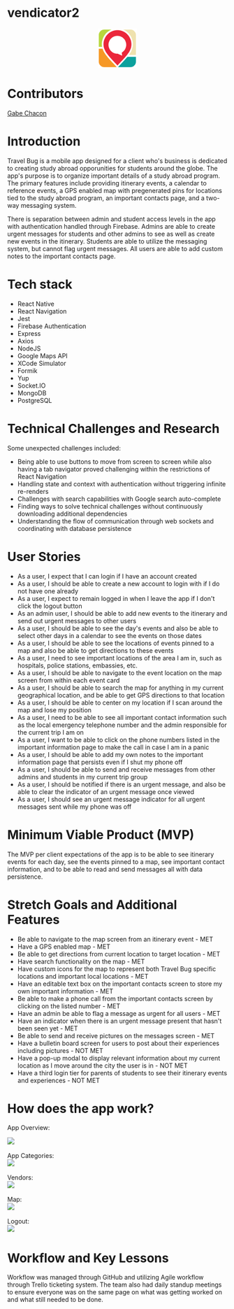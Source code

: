 # vendicator2

<p align="center">
  <a href="https://github.com/Safe-Sojourns/travel-bug">
    <img src="./vendicator/app/assets/myLogo.png" alt="Logo" width="90" height="90">
  </a>
</p>

# Contributors

[Gabe Chacon](https://github.com/gabinochacon8 "Gabe Chacon")

# Introduction

Travel Bug is a mobile app designed for a client who's business is dedicated to creating study abroad opporunities for students around the globe. The app's purpose is to organize important details of a study abroad program. The primary features include providing itinerary events, a calendar to reference events, a GPS enabled map with pregenerated pins for locations tied to the study abroad program, an important contacts page, and a two-way messaging system.

There is separation between admin and student access levels in the app with authentication handled through Firebase. Admins are able to create urgent messages for students and other admins to see as well as create new events in the itinerary. Students are able to utilize the messaging system, but cannot flag urgent messages. All users are able to add custom notes to the important contacts page.

# Tech stack

<ul>
<li>React Native</li>
<li>React Navigation</li>
<li>Jest</li>
<li>Firebase Authentication</li>
<li>Express</li>
<li>Axios</li>
<li>NodeJS</li>
<li>Google Maps API</li>
<li>XCode Simulator</li>
<li>Formik</li>
<li>Yup</li>
<li>Socket.IO</li>
<li>MongoDB</li>
<li>PostgreSQL</li>
</ul>

# Technical Challenges and Research

Some unexpected challenges included:

<ul>
<li>Being able to use buttons to move from screen to screen while also having a tab navigator proved challenging within the restrictions of React Navigation</li>
<li>Handling state and context with authentication without triggering infinite re-renders</li>
<li>Challenges with search capabilities with Google search auto-complete</li>
<li>Finding ways to solve technical challenges without continuously downloading additional dependencies</li>
<li>Understanding the flow of communication through web sockets and coordinating with database persistence</li>
</ul>

# User Stories

<ul>
<li>As a user, I expect that I can login if I have an account created</li>
<li>As a user, I should be able to create a new account to login with if I do not have one already</li>
<li>As a user, I expect to remain logged in when I leave the app if I don't click the logout button</li>
<li>As an admin user, I should be able to add new events to the itinerary and send out urgent messages to other users</li>
<li>As a user, I should be able to see the day's events and also be able to select other days in a calendar to see the events on those dates</li>
<li>As a user, I should be able to see the locations of events pinned to a map and also be able to get directions to these events</li>
<li>As a user, I need to see important locations of the area I am in, such as hospitals, police stations, embassies, etc.</li>
<li>As a user, I should be able to navigate to the event location on the map screen from within each event card</li>
<li>As a user, I should be able to search the map for anything in my current geographical location, and be able to get GPS directions to that location</li>
<li>As a user, I should be able to center on my location if I scan around the map and lose my position</li>
<li>As a user, I need to be able to see all important contact information such as the local emergency telephone number and the admin responsible for the current trip I am on</li>
<li>As a user, I want to be able to click on the phone numbers listed in the important information page to make the call in case I am in a panic</li>
<li>As a user, I should be able to add my own notes to the important information page that persists even if I shut my phone off</li>
<li>As a user, I should be able to send and receive messages from other admins and students in my current trip group</li>
<li>As a user, I should be notified if there is an urgent message, and also be able to clear the indicator of an urgent message once viewed</li>
<li>As a user, I should see an urgent message indicator for all urgent messages sent while my phone was off</li>
</ul>

# Minimum Viable Product (MVP)

The MVP per client expectations of the app is to be able to see itinerary events for each day, see the events pinned to a map, see important contact information, and to be able to read and send messages all with data persistence.

# Stretch Goals and Additional Features

<ul>
<li>Be able to navigate to the map screen from an itinerary event - MET</li>
<li>Have a GPS enabled map - MET</li>
<li>Be able to get directions from current location to target location - MET</li>
<li>Have search functionality on the map - MET</li>
<li>Have custom icons for the map to represent both Travel Bug specific locations and important local locations - MET</li>
<li>Have an editable text box on the important contacts screen to store my own important information - MET</li>
<li>Be able to make a phone call from the important contacts screen by clicking on the listed number - MET</li>
<li>Have an admin be able to flag a message as urgent for all users - MET</li>
<li>Have an indicator when there is an urgent message present that hasn't been seen yet - MET</li>
<li>Be able to send and receive pictures on the messages screen - MET</li>
<li>Have a bulletin board screen for users to post about their experiences including pictures - NOT MET</li>
<li>Have a pop-up modal to display relevant information about my current location as I move around the city the user is in - NOT MET</li>
<li>Have a third login tier for parents of students to see their itinerary events and experiences - NOT MET</li>
</ul>

# How does the app work?

App Overview:
<br />

<img src="./app/assets/Voverview.gif" width="150">

App Categories:
<br />
<img src="./app/assets/Vcategories.gif" width="150">

Vendors:
<br />
<img src="./app/assets/Vvendors.gif" width="150">

Map:
<br />
<img src="./app/assets/Vmaps.gif" width="150">

Logout:
<br />
<img src="./app/assets/Vlogout.gif" width="150">

# Workflow and Key Lessons

Workflow was managed through GitHub and utilizing Agile workflow through Trello ticketing system. The team also had daily standup meetings to ensure everyone was on the same page on what was getting worked on and what still needed to be done.
